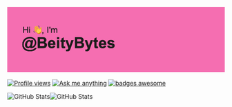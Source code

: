 [![](header.png)](#)

[![Profile views](https://komarev.com/ghpvc/?username=BeityBytes&color=ff69b4)](#) [![Ask me anything](https://img.shields.io/badge/Ask%20me-anything-1abc9c.svg)](#) [![badges awesome](https://img.shields.io/badge/badges-awesome-green.svg)](#)

<!--- - 🌸 Hi, I’m @BeityBytes --->


![GitHub Stats](https://github-readme-stats.vercel.app/api?username=BeityBytes&theme=default&show_icons=true&hide_border=true&count_private=false)![GitHub Stats](https://streak-stats.demolab.com?user=BeityBytes&theme=default&hide_border=true)

